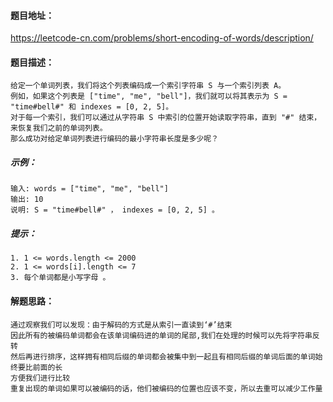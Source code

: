 #### 题目地址：
https://leetcode-cn.com/problems/short-encoding-of-words/description/

#### 题目描述：
    给定一个单词列表，我们将这个列表编码成一个索引字符串 S 与一个索引列表 A。
    例如，如果这个列表是 ["time", "me", "bell"]，我们就可以将其表示为 S = "time#bell#" 和 indexes = [0, 2, 5]。
    对于每一个索引，我们可以通过从字符串 S 中索引的位置开始读取字符串，直到 "#" 结束，来恢复我们之前的单词列表。
    那么成功对给定单词列表进行编码的最小字符串长度是多少呢？

##### 示例：


    输入: words = ["time", "me", "bell"]
    输出: 10
    说明: S = "time#bell#" ， indexes = [0, 2, 5] 。

##### 提示：

    1. 1 <= words.length <= 2000
    2. 1 <= words[i].length <= 7
    3. 每个单词都是小写字母 。

#### 解题思路：
    
    通过观察我们可以发现：由于解码的方式是从索引一直读到‘#’结束
    因此所有的被编码单词都会在该单词编码进的单词的尾部,我们在处理的时候可以先将字符串反转
    然后再进行排序，这样拥有相同后缀的单词都会被集中到一起且有相同后缀的单词后面的单词始终要比前面的长
    方便我们进行比较
    重复出现的单词如果可以被编码的话，他们被编码的位置也应该不变，所以去重可以减少工作量
    
    




